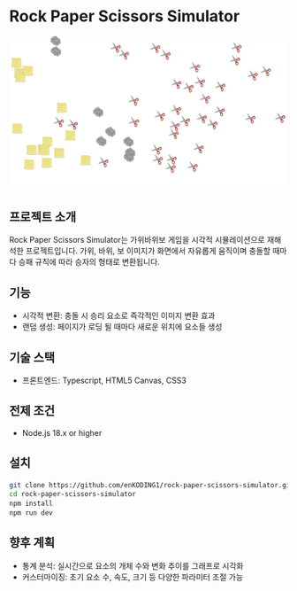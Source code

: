 # Rock Paper Scissors Simulator
![demo](./public/assets/readme-img/readme.png)

## 프로젝트 소개
Rock Paper Scissors Simulator는 가위바위보 게임을 시각적 시뮬레이션으로 재해석한 프로젝트입니다. 가위, 바위, 보 이미지가 화면에서 자유롭게 움직이며 충돌할 때마다 승패 규칙에 따라 승자의 형태로 변환됩니다.

## 기능
- 시각적 변환: 충돌 시 승리 요소로 즉각적인 이미지 변환 효과
- 랜덤 생성: 페이지가 로딩 될 때마다 새로운 위치에 요소들 생성

## 기술 스택
- 프론트엔드: Typescript, HTML5 Canvas, CSS3

## 전제 조건
- Node.js 18.x or higher

## 설치
```zsh
git clone https://github.com/enKODING1/rock-paper-scissors-simulator.git
cd rock-paper-scissors-simulator
npm install
npm run dev
```

## 향후 계획
- 통계 분석: 실시간으로 요소의 개체 수와 변화 추이를 그래프로 시각화
- 커스터마이징: 초기 요소 수, 속도, 크기 등 다양한 파라미터 조절 가능
